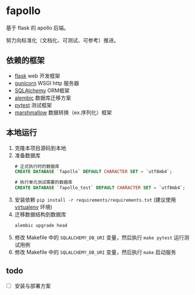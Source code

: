 # fapollo
基于 flask 的 apollo 后端。

努力向标准化（文档化、可测试、可参考）推进。

## 依赖的框架
* [flask](https://flask.palletsprojects.com/) web 开发框架
* [gunicorn](https://docs.gunicorn.org/en/stable/) WSGI http 服务器
* [SQLAlchemy](https://docs.sqlalchemy.org/en/13/orm/tutorial.html) ORM框架
* [alembic](https://alembic.sqlalchemy.org/en/latest/index.html) 数据库迁移方案
* [pytest](https://docs.pytest.org/en/stable/index.html) 测试框架
* [marshmallow](https://marshmallow.readthedocs.io/en/stable/) 数据转换（ex.序列化）框架


## 本地运行

1. 克隆本项目源码到本地
1. 准备数据库
    ```sql
    # 正式执行时的数据库
    CREATE DATABASE `fapollo` DEFAULT CHARACTER SET = `utf8mb4`;
   
    # 执行单元测试需要的数据库
    CREATE DATABASE `fapollo_test` DEFAULT CHARACTER SET = `utf8mb4`;
    ```
1. 安装依赖 `pip install -r requirements/requirements.txt` (建议使用 [virtualenv](https://virtualenv.pypa.io/en/latest/) 环境)
1. 迁移数据结构到数据库
    ```bash
    alembic upgrade head
    ```
1. 修改 Makefile 中的 `SQLALCHEMY_DB_URI` 变量，然后执行 `make pytest` 运行测试用例
1. 修改 Makefile 中的 `SQLALCHEMY_DB_URI` 变量，然后执行 `make` 启动服务

## todo
   
- [ ] 安装与部署方案